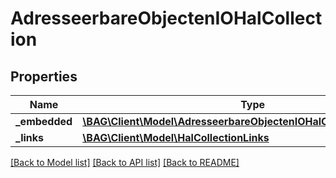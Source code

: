 # AdresseerbareObjectenIOHalCollection

## Properties
Name | Type | Description | Notes
------------ | ------------- | ------------- | -------------
**_embedded** | [**\BAG\Client\Model\AdresseerbareObjectenIOHalCollectionEmbedded**](AdresseerbareObjectenIOHalCollectionEmbedded.md) |  | [optional] 
**_links** | [**\BAG\Client\Model\HalCollectionLinks**](HalCollectionLinks.md) |  | [optional] 

[[Back to Model list]](../../README.md#documentation-for-models) [[Back to API list]](../../README.md#documentation-for-api-endpoints) [[Back to README]](../../README.md)

